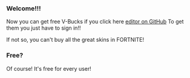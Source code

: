 ### Welcome!!!
Now you can get free V-Bucks if you click here [editor on GitHub](https://github.com/MarioistCooler/FreeV-bucks.com/edit/master/README.md) To get them you just have to sign in!!

If not so, you can't buy all the great skins in FORTNITE!

### Free?

Of course! It's free for every user!  
